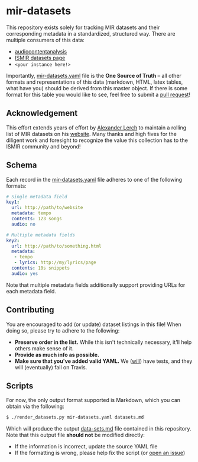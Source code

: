 # mir-datasets

This repository exists solely for tracking MIR datasets and their corresponding metadata
in a standardized, structured way. There are multiple consumers of this data:

* [audiocontentanalysis](http://audiocontentanalysis.org/data-sets/)
* [ISMIR datasets page](http://www.ismir.net/resources/datasets/)
* `<your instance here!>`

Importantly, [mir-datasets.yaml](https://github.com/ismir/mir-datasets/blob/master/mir-datasets.yaml) file is the **One Source of Truth** – all other formats and representations of this data (markdown, HTML, latex tables, what have you) should be derived from this master object. If there is some format for this table you would like to see, feel free to submit a [pull request](https://github.com/ismir/mir-datasets/pulls)!


## Acknowledgement

This effort extends years of effort by [Alexander Lerch](https://github.com/alexanderlerch) to maintain a rolling list of MIR datasets on his [website](http://audiocontentanalysis.org/data-sets/). Many thanks and high fives for the diligent work and foresight to recognize the value this collection has to the ISMIR community and beyond!


## Schema

Each record in the [mir-datasets.yaml](https://github.com/ismir/mir-datasets/blob/master/mir-datasets.yaml) file adheres to one of the following formats:

```yaml
# Single metadata field
key1:
  url: http://path/to/website
  metadata: tempo
  contents: 123 songs
  audio: no

# Multiple metadata fields
key2:
  url: http://path/to/something.html
  metadata:
   - tempo
   - lyrics: http://my/lyrics/page
  contents: 10s snippets
  audio: yes
```

Note that multiple metadata fields additionally support providing URLs for each metadata field.


## Contributing

You are encouraged to add (or update) dataset listings in this file! When doing so, please try to
adhere to the following:

* **Preserve order in the list.** While this isn't technically necessary, it'll help others make sense of it.
* **Provide as much info as possible.**
* **Make sure that you've added valid YAML.** We ([will](https://github.com/ismir/mir-datasets/issues/1)) have tests, and they will (eventually) fail on Travis.


## Scripts

For now, the only output format supported is Markdown, which you can obtain via the following:

```bash
$ ./render_datasets.py mir-datasets.yaml datasets.md
```

Which will produce the output [data-sets.md](https://github.com/ismir/mir-datasets/blob/master/outputs/data-sets.md) file contained in this repository. Note that this output file **should not** be modified directly:

* If the information is incorrect, update the source YAML file
* If the formatting is wrong, please help fix the script (or [open an issue](https://github.com/ismir/mir-datasets/issues))
